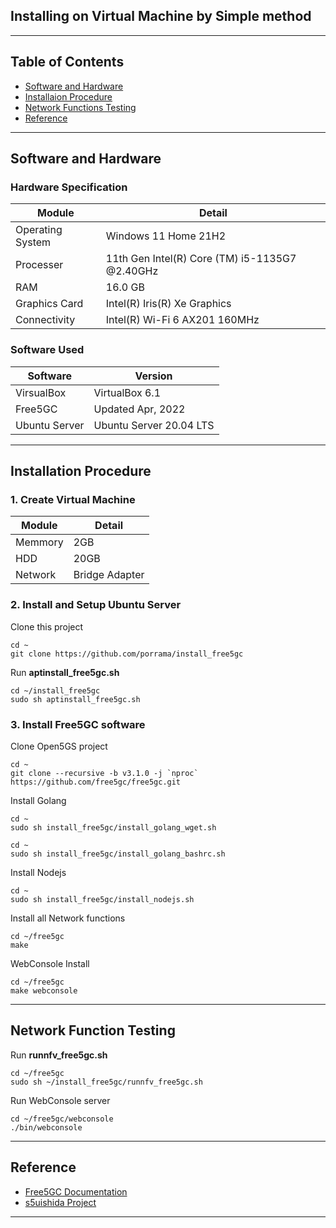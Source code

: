 ## Installing on Virtual Machine by Simple method

---

## Table of Contents
- [Software and Hardware](#id-specification)
- [Installaion Procedure](#id-installation)
- [Network Functions Testing](#id-networkfunction)
- [Reference](#id-reference)

---

<div id='id-specification'/>

## Software and Hardware

### Hardware Specification
| Module           | Detail                                         |
| -----------      | -----------                                    |
| Operating System | Windows 11 Home 21H2                           |
| Processer        | 11th Gen Intel(R) Core (TM) i5-1135G7 @2.40GHz |
| RAM              | 16.0 GB                                        |
| Graphics Card    | Intel(R) Iris(R) Xe Graphics                   |
| Connectivity     | Intel(R) Wi-Fi 6 AX201 160MHz                  |

### Software Used
| Software      | Version                 |
| -----------   | -----------             |
| VirsualBox    | VirtualBox 6.1          |
| Free5GC       | Updated Apr, 2022       |
| Ubuntu Server | Ubuntu Server 20.04 LTS |

---

<div id='id-installation'/>

## Installation Procedure

### 1. Create Virtual Machine
| Module      | Detail         |
| ----------- | -----------    |
| Memmory     | 2GB            |
| HDD         | 20GB           |
| Network     | Bridge Adapter |

### 2. Install and Setup Ubuntu Server

Clone this project
~~~
cd ~
git clone https://github.com/porrama/install_free5gc
~~~

Run **aptinstall_free5gc.sh**
~~~
cd ~/install_free5gc
sudo sh aptinstall_free5gc.sh
~~~

### 3. Install Free5GC software

Clone Open5GS project
~~~
cd ~
git clone --recursive -b v3.1.0 -j `nproc` https://github.com/free5gc/free5gc.git
~~~

Install Golang
~~~
cd ~
sudo sh install_free5gc/install_golang_wget.sh
~~~
~~~
cd ~
sudo sh install_free5gc/install_golang_bashrc.sh
~~~

Install Nodejs
~~~
cd ~
sudo sh install_free5gc/install_nodejs.sh
~~~

Install all Network functions
~~~
cd ~/free5gc
make
~~~

WebConsole Install
~~~
cd ~/free5gc
make webconsole
~~~

---

<div id='id-networkfunction'/>

## Network Function Testing

Run **runnfv_free5gc.sh**
~~~
cd ~/free5gc
sudo sh ~/install_free5gc/runnfv_free5gc.sh
~~~ 


Run WebConsole server
~~~
cd ~/free5gc/webconsole
./bin/webconsole
~~~

---

<div id='id-reference'/>

## Reference
- [Free5GC Documentation](https://github.com/free5gc/free5gc/wiki)
- [s5uishida Project](https://github.com/s5uishida/free5gc_ueransim_sample_config)

---
